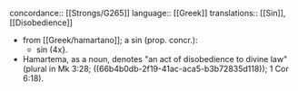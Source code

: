 concordance:: [[Strongs/G265]] 
language:: [[Greek]] 
translations:: [[Sin]], [[Disobedience]]

- from [[Greek/hamartano]]; a sin (prop. concr.):
	- sin (4x}.
- Hamartema, as a noun, denotes "an act of disobedience to divine law" (plural in Mk 3:28; ((66b4b0db-2f19-41ac-aca5-b3b72835d118)); 1 Cor 6:18).